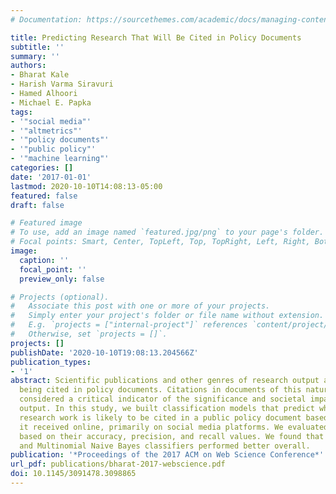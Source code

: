 ```yaml
---
# Documentation: https://sourcethemes.com/academic/docs/managing-content/

title: Predicting Research That Will Be Cited in Policy Documents
subtitle: ''
summary: ''
authors:
- Bharat Kale
- Harish Varma Siravuri
- Hamed Alhoori
- Michael E. Papka
tags:
- '"social media"'
- '"altmetrics"'
- '"policy documents"'
- '"public policy"'
- '"machine learning"'
categories: []
date: '2017-01-01'
lastmod: 2020-10-10T14:08:13-05:00
featured: false
draft: false

# Featured image
# To use, add an image named `featured.jpg/png` to your page's folder.
# Focal points: Smart, Center, TopLeft, Top, TopRight, Left, Right, BottomLeft, Bottom, BottomRight.
image:
  caption: ''
  focal_point: ''
  preview_only: false

# Projects (optional).
#   Associate this post with one or more of your projects.
#   Simply enter your project's folder or file name without extension.
#   E.g. `projects = ["internal-project"]` references `content/project/deep-learning/index.md`.
#   Otherwise, set `projects = []`.
projects: []
publishDate: '2020-10-10T19:08:13.204566Z'
publication_types:
- '1'
abstract: Scientific publications and other genres of research output are increasingly
  being cited in policy documents. Citations in documents of this nature could be
  considered a critical indicator of the significance and societal impact of the research
  output. In this study, we built classification models that predict whether a particular
  research work is likely to be cited in a public policy document based on the attention
  it received online, primarily on social media platforms. We evaluated the classifiers
  based on their accuracy, precision, and recall values. We found that Random Forest
  and Multinomial Naive Bayes classifiers performed better overall.
publication: '*Proceedings of the 2017 ACM on Web Science Conference*'
url_pdf: publications/bharat-2017-webscience.pdf
doi: 10.1145/3091478.3098865
---
```

